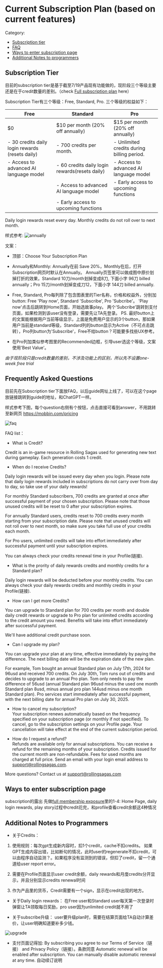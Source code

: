 # Current Subscription Plan (based on current features)

Category:
- [Subscription tier](#subscription-page)
- [FAQ](#frequently-asked-questions)
- [Ways to enter subscription page](#ways-to-enter-subscription-page) 
- [Additional Notes to programmers](#notes-to-programmers)

## Subscription Tier
目前的subscription tier是基于截至7/19产品现有功能做的，现阶段三个等级主要还是在于credit数量的差别。（check [Full subscription plan](README.md/#rs-monetization-plan) here）

Subscription Tier有三个等级：Free, Standard, Pro. 三个等级的权益如下：

| Free                                 | Standard                                | Pro                                 |
|--------------------------------------|-----------------------------------------|-------------------------------------|
| $0                                 | $10 per month (20% off annually)        | $15 per month (20% off annually)    |
| - 30 credits daily login rewards (resets daily) | - 700 credits per month. | - Unlimited credits during billing period.                |
| - Access to advanced AI language model        | - 60 credits daily login rewards(resets daily)                | - Access to advanced AI language model       |
|                                      | - Access to advanced AI language model           | - Early access to upcoming functions|
|                                      | - Early access to upcoming functions    |                                     |

Daily login rewards reset every day. Monthly credits do not roll over to next month.


样式参考:
![annually](rs-monetization/yearly.png)

文案：
- 顶部：Choose Your Subscription Plan
- Annually和Monthly: Annually在前 Save 20%，Monthly在后，打开Subscription网页时默认在Annually。
Annually页签里可以做成图中原价划掉打折的效果，Standard 10刀/month划掉变成8刀, 下面小字 96刀 billed annually；Pro 15刀/month划掉变成刀12，下面小字 144刀 billed annually. 

- Free, Standard, Pro每列除了包含图表里的Tier名称，价格和权益外，分别加button: Free 'Play now', Standard 'Subscribe', Pro 'Subcribe'。
'Play now'点击后跳转到Home页面，开始选故事play。
两个'Subcribe'跳转到支付页面，如果检测到该user没有登录，需要先让TA先登录。
PS. 最好button上的文案能根据用户当前等级显示，上面是免费用户显示的3个button，那如果用户当前是standard等级，Standard列的button显示为Active（不可点击跳转），Pro列button为'Subscribe'，Free不给button？可能要多找些UX参考。

- 在Pro列加类似参考图里的Recommended边框，引导user选这个等级，文案使用'Best Value'。

*由于现阶段只是credit数量的差别，不涉及功能上的区别，所以先不设置one-week free trial*

## Frequently Asked Questions

目前先在Subscription tier下面放FAQ，以后guide网址上线了，可以在这个page放链接跳转到guide的地址，和ChatGPT一样。

样式参考下图，每个question右侧有个按钮，点击直接可看到answer，不用跳转至新网页 https://mobbin.com/pricing

![faq](rs-monetization/pay_faq.png)

FAQ list：
- What is Credit?<br>

Credit is an in-game resource in Rolling Sagas used for generating new text during gameplay. Each generation costs 1 credit.

- When do I receive Credits?<br>

Daily login rewards will be issued every day when you login. Please note that daily login rewards included in subscriptions do not carry over from day to day, so take use of your daily rewards!

For monthly Standard subscribers, 700 credits are granted at once after successful payment of your chosen subscription. Please note that those unused credits will be reset to 0 after your subscription expires.

For annually Standard users, credits reset to 700 credits every month starting from your subscription date. Please note that unused credits will not roll over to next month, so make sure you take full use of your credits each month.

For Pro users, unlimited credits will take into effort immediately after successful payment until your subscription expires.

You can always check your credits renewal time in your Profile(链接).

- What is the prority of daily rewards credits and monthly credits for a Standard plan?

Daily login rewards will be deducted before your monthly credits. You can always check your daily rewards credits and monthly credits in your Profile(链接).

- How can I get more Credits? 

You can upgrade to Standard plan for 700 credits per month and double daily credit rewards or upgrade to Pro plan for unlimited credits according to the credit amount you need. Benefits will take into effort immediately after successful payment. 

We'll have additional credit purchase soon.

- Can I upgrade my plan?<br>

You can upgrade your plan at any time, effective immediately by paying the difference. The next billing date will be the expiration date of the new plan.

For example, Tom bought an annual Standard plan on July 17th, 2024 for 96usd and received 700 credits. On July 30th, Tom runs out of credits and decides to upgrade to an annual Pro plan. Tom only needs to pay the difference of 56usd (annual Standard plan 96usd minus the used one month Standard plan 8usd, minus annual pro plan 144usd minus one month Standard plan). Pro services start immediately after successful payment, with the next billing date for annual Pro plan on July 30, 2025.

- How to cancel my subscription?<br>
Your subscription renews automatically based on the frequency specified on your subscription page (or monthly if not specified). To cancel, go to the subscription settings on your Profile page. Your cancellation will take effect at the end of the current subscription period.

- How do I request a refund?<br>
Refunds are available only for annual subscriptions. You can receive a refund for the remaining months of your subscription. Credits issued for the current month are non-refundable. Fees for used months are charged at full price. Send an email with your login email address to support@rollingsagas.com.

More questions? Contact us at support@rollingsagas.com

## Ways to enter subscription page
subscription的露出
先做[full membership exposure](README.md/#membership-exposure)里的1-4: Home Page, daily login rewards, play story过程中credit花完，和profile查看credit余额这4种情况  

## Additional Notes to Programmers
- 关于Credits：
1. 使用规则：每次gpt生成新内容时，扣1个credit，cache不扣credits。
如果GPT生成内容出错，比如断句的情况，此时user的regenerate不扣credit，可以由程序自动监测？。如果程序没有监测到的错误，但扣了credit，留一个通道给user report error。

2. 需要在Profile页面显示user credit余额，daily rewards和月度credits分开显示，并且分别显示credits renewal时间
3. 作为产品里的货币，Credit需要有一个sign，显示在credit出现的地方。

- 关于Daily login rewards：
在Free user和Standard user每天第一次登录时弹窗让TA领取每日奖励，pro user因为unlimited credit就不用了

- 关于subscribe升级：
user要升级plan时，需要在结算页面给TA自动计算差价，让user明确知道要补多少钱。

![upgrade](rs-monetization/upgrade.png)

- 支付页面记得加:
By subscribing you agree to our Terms of Service（链接） and Privacy Policy（链接）。条款同意
Automatic renewal will be enabled after subscription. You can manually disable automatic renewal at any time. 自动续订说明